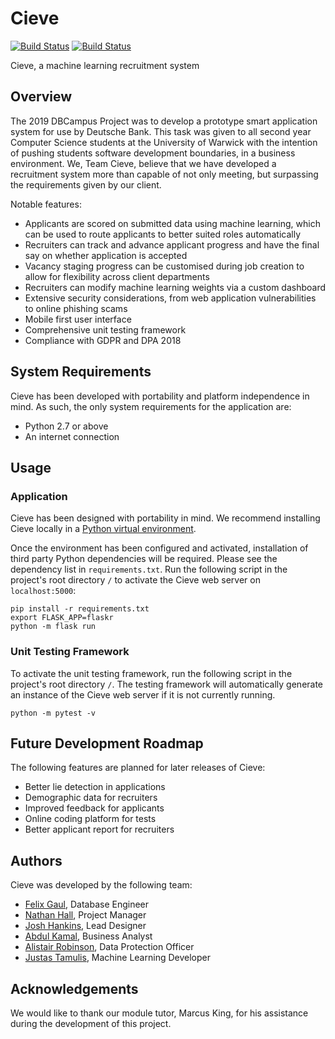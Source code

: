 # Cieve

[![Build Status](https://travis-ci.com/AlistairRobinson/Cieve.svg?token=yo6eYpNXTG4DQuQTZxZz&branch=master)](https://travis-ci.com/AlistairRobinson/Cieve) [![Build Status](https://travis-ci.com/AlistairRobinson/Cieve.svg?token=yo6eYpNXTG4DQuQTZxZz&branch=develop)](https://travis-ci.com/AlistairRobinson/Cieve)

Cieve, a machine learning recruitment system

## Overview

The 2019 DBCampus Project was to develop a prototype smart application system for use by Deutsche Bank. This task was given to all second year Computer Science students at the University of Warwick with the intention of pushing students software development boundaries, in a business environment. We, Team Cieve, believe that we have developed a recruitment system more than capable of not only meeting, but surpassing the requirements given by our client.

Notable features:

 - Applicants are scored on submitted data using machine learning, which can be used to route applicants to better suited roles automatically
 - Recruiters can track and advance applicant progress and have the final say on whether application is accepted
 - Vacancy staging progress can be customised during job creation to allow for flexibility across client departments
 - Recruiters can modify machine learning weights via a custom dashboard
 - Extensive security considerations, from web application vulnerabilities to online phishing scams
 - Mobile first user interface
 - Comprehensive unit testing framework
 - Compliance with GDPR and DPA 2018

## System Requirements

Cieve has been developed with portability and platform independence in mind. As such, the only system requirements for the application are:

 - Python 2.7 or above
 - An internet connection

## Usage

### Application

Cieve has been designed with portability in mind. We recommend installing Cieve locally in a [Python virtual environment](https://docs.python.org/3/library/venv.html). 

Once the environment has been configured and activated, installation of third party Python dependencies will be required. Please see the dependency list in `requirements.txt`. Run the following script in the project's root directory `/` to activate the Cieve web server on `localhost:5000`:

    pip install -r requirements.txt
    export FLASK_APP=flaskr
    python -m flask run

### Unit Testing Framework

To activate the unit testing framework, run the following script in the project's root directory `/`. The testing framework will automatically generate an instance of the Cieve web server if it is not currently running.

    python -m pytest -v

## Future Development Roadmap

The following features are planned for later releases of Cieve:

 - Better lie detection in applications
 - Demographic data for recruiters
 - Improved feedback for applicants
 - Online coding platform for tests
 - Better applicant report for recruiters

 ## Authors

 Cieve was developed by the following team:

 - [Felix Gaul](https://github.com/XilefG), Database Engineer
 - [Nathan Hall](https://github.com/hallnath1), Project Manager
 - [Josh Hankins](https://github.com/joshhankins), Lead Designer
 - [Abdul Kamal](https://github.com/ayydeji), Business Analyst
 - [Alistair Robinson](https://github.com/AlistairRobinson), Data Protection Officer
 - [Justas Tamulis](https://github.com/JustasTamulis), Machine Learning Developer

## Acknowledgements

We would like to thank our module tutor, Marcus King, for his assistance during the development of this project.
